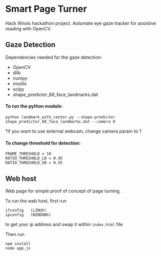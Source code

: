 # Smart Page Turner
Hack Illinois hackathon project. Automate eye gaze tracker for assistive reading with OpenCV.


## Gaze Detection
Dependencies needed for the gaze detection:
- OpenCV
- dlib
- numpy
- imutils
- scipy
- shape_predictor_68_face_landmarks.dat 

#### To run the python module:
```
python landmark_with_center.py --shape-predictor shape_predictor_68_face_landmarks.dat --camera 0
```
*if you want to use external webcam, change camera param to 1


#### To change threshold for detection:
```
FRAME_THRESHOLD = 10
RATIO_THRESHOLD_LB = 0.45
RATIO_THRESHOLD_UB = 0.55
```


## Web host
Web page for simple proof of concept of page turning.

To run the web host, first run  
```
ifconfig   (LINUX)
ipconfig   (WINDOWS)
```
to get your ip address and swap it within `index.html` file

Then run
```
npm install
node app.js
```
